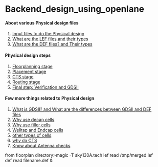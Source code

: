 # Backend_design_using_openlane

#### About various Physical design files

1. [Input files to do the Physical design](
https://github.com/dicdesign/ieeeMentorshipHyd/blob/main/internshipRoadmap/4%20cover%20in%20october/be_design_using_openlane/what_inputs_required_for_PD.md)<br/>
2. [What are the LEF files and their types](
https://github.com/dicdesign/ieeeMentorshipHyd/blob/main/internshipRoadmap/4%20cover%20in%20october/be_design_using_openlane/LEF_files.md)<br/>
3. [What are the DEF files? and Their types](
https://github.com/dicdesign/ieeeMentorshipHyd/blob/main/internshipRoadmap/4%20cover%20in%20october/be_design_using_openlane/About_DEF_files.md)<br/>

#### Physical design steps

1. [Floorplanning stage](
https://github.com/dicdesign/ieeeMentorshipHyd/blob/main/internshipRoadmap/4%20cover%20in%20october/be_design_using_openlane/floorplan.md)
2. [Placement stage](
https://github.com/dicdesign/ieeeMentorshipHyd/blob/main/internshipRoadmap/4%20cover%20in%20october/be_design_using_openlane/placement.md)
3. [CTS stage](
https://github.com/dicdesign/ieeeMentorshipHyd/blob/main/internshipRoadmap/4%20cover%20in%20october/be_design_using_openlane/CTS_stage.md)
4. [Routing stage](
https://github.com/dicdesign/ieeeMentorshipHyd/blob/main/internshipRoadmap/4%20cover%20in%20october/be_design_using_openlane/routing.md)
5. [Final step: Verification and GDSII](
https://github.com/dicdesign/ieeeMentorshipHyd/blob/main/internshipRoadmap/4%20cover%20in%20october/be_design_using_openlane/After_routing.md)

#### Few more things related to Physical design

1. [What is GDSII? and What are the differences between GDSII and DEF files](
https://github.com/dicdesign/ieeeMentorshipHyd/blob/main/internshipRoadmap/4%20cover%20in%20october/be_design_using_openlane/About_GDSII.md)<br>
2. [Why use decap cells](
https://github.com/dicdesign/ieeeMentorshipHyd/blob/main/internshipRoadmap/4%20cover%20in%20october/be_design_using_openlane/why_decap_cells.md)<br/>
3. [Why use filler cells](
https://github.com/dicdesign/ieeeMentorshipHyd/blob/main/internshipRoadmap/4%20cover%20in%20october/be_design_using_openlane/why_filler_cells.md)<br/>
4. [Welltap and Endcap cells](
https://github.com/dicdesign/ieeeMentorshipHyd/blob/main/internshipRoadmap/4%20cover%20in%20october/be_design_using_openlane/welltap_and_endcap_cells.md)<br/>
5. [other types of cells](
https://github.com/dicdesign/ieeeMentorshipHyd/blob/main/internshipRoadmap/4%20cover%20in%20october/be_design_using_openlane/other_cells.md)<br/>
6. [why do CTS](
https://github.com/dicdesign/ieeeMentorshipHyd/blob/main/internshipRoadmap/4%20cover%20in%20october/be_design_using_openlane/main/why_CTS.md)
7. [Know about Antenna checks](
https://github.com/dicdesign/ieeeMentorshipHyd/blob/main/internshipRoadmap/4%20cover%20in%20october/be_design_using_openlane/what_is_antenna_checks.md)



from floorplan directory>magic -T sky130A.tech lef read /tmp/merged.lef def read filename.def &

